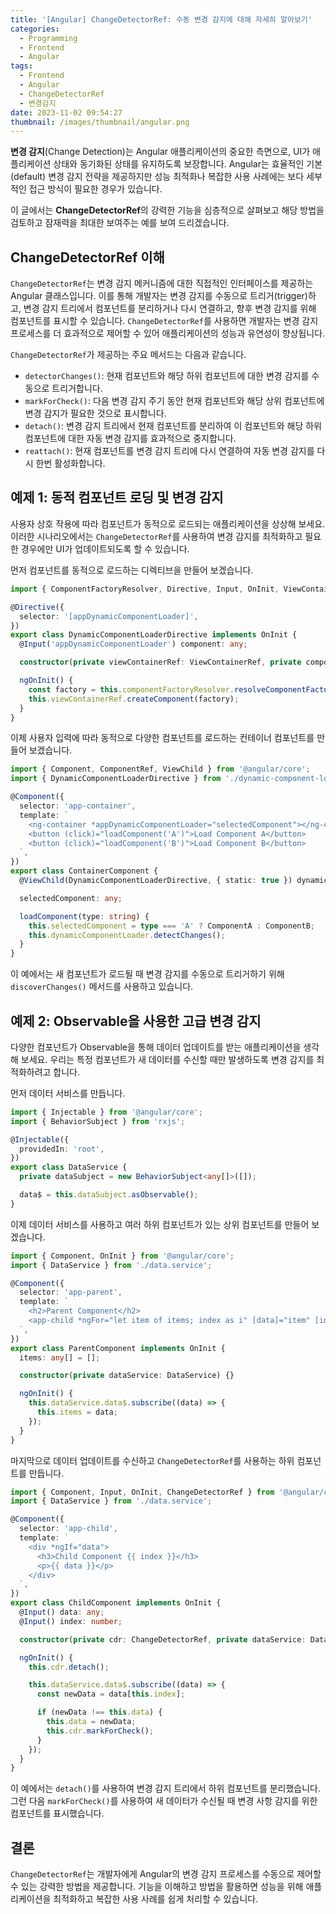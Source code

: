 ```yaml
---
title: '[Angular] ChangeDetectorRef: 수동 변경 감지에 대해 자세히 알아보기'
categories:
  - Programming
  - Frontend
  - Angular
tags:
  - Frontend
  - Angular
  - ChangeDetectorRef
  - 변경감지
date: 2023-11-02 09:54:27
thumbnail: /images/thumbnail/angular.png
---
```


**변경 감지**(Change Detection)는 Angular 애플리케이션의 중요한 측면으로, UI가 애플리케이션 상태와 동기화된 상태를 유지하도록 보장합니다. Angular는 효율적인 기본(default) 변경 감지 전략을 제공하지만 성능 최적화나 복잡한 사용 사례에는 보다 세부적인 접근 방식이 필요한 경우가 있습니다.

이 글에서는 **ChangeDetectorRef**의 강력한 기능을 심층적으로 살펴보고 해당 방법을 검토하고 잠재력을 최대한 보여주는 예를 보여 드리겠습니다.

## ChangeDetectorRef 이해

`ChangeDetectorRef`는 변경 감지 메커니즘에 대한 직접적인 인터페이스를 제공하는 Angular 클래스입니다. 이를 통해 개발자는 변경 감지를 수동으로 트리거(trigger)하고, 변경 감지 트리에서 컴포넌트를 분리하거나 다시 연결하고, 향후 변경 감지를 위해 컴포넌트를 표시할 수 있습니다. `ChangeDetectorRef`를 사용하면 개발자는 변경 감지 프로세스를 더 효과적으로 제어할 수 있어 애플리케이션의 성능과 유연성이 향상됩니다.

`ChangeDetectorRef`가 제공하는 주요 메서드는 다음과 같습니다.

- `detectorChanges()`: 현재 컴포넌트와 해당 하위 컴포넌트에 대한 변경 감지를 수동으로 트리거합니다.
- `markForCheck()`: 다음 변경 감지 주기 동안 현재 컴포넌트와 해당 상위 컴포넌트에 변경 감지가 필요한 것으로 표시합니다.
- `detach()`: 변경 감지 트리에서 현재 컴포넌트를 분리하여 이 컴포넌트와 해당 하위 컴포넌트에 대한 자동 변경 감지를 효과적으로 중지합니다.
- `reattach()`: 현재 컴포넌트를 변경 감지 트리에 다시 연결하여 자동 변경 감지를 다시 한번 활성화합니다.

## 예제 1: 동적 컴포넌트 로딩 및 변경 감지

사용자 상호 작용에 따라 컴포넌트가 동적으로 로드되는 애플리케이션을 상상해 보세요. 이러한 시나리오에서는 `ChangeDetectorRef`를 사용하여 변경 감지를 최적화하고 필요한 경우에만 UI가 업데이트되도록 할 수 있습니다.

먼저 컴포넌트를 동적으로 로드하는 디렉티브을 만들어 보겠습니다.

```ts
import { ComponentFactoryResolver, Directive, Input, OnInit, ViewContainerRef } from '@angular/core';

@Directive({
  selector: '[appDynamicComponentLoader]',
})
export class DynamicComponentLoaderDirective implements OnInit {
  @Input('appDynamicComponentLoader') component: any;

  constructor(private viewContainerRef: ViewContainerRef, private componentFactoryResolver: ComponentFactoryResolver) {}

  ngOnInit() {
    const factory = this.componentFactoryResolver.resolveComponentFactory(this.component);
    this.viewContainerRef.createComponent(factory);
  }
}
```

이제 사용자 입력에 따라 동적으로 다양한 컴포넌트를 로드하는 컨테이너 컴포넌트를 만들어 보겠습니다.

```ts
import { Component, ComponentRef, ViewChild } from '@angular/core';
import { DynamicComponentLoaderDirective } from './dynamic-component-loader.directive';

@Component({
  selector: 'app-container',
  template: `
    <ng-container *appDynamicComponentLoader="selectedComponent"></ng-container>
    <button (click)="loadComponent('A')">Load Component A</button>
    <button (click)="loadComponent('B')">Load Component B</button>
  `,
})
export class ContainerComponent {
  @ViewChild(DynamicComponentLoaderDirective, { static: true }) dynamicComponentLoader: DynamicComponentLoaderDirective;

  selectedComponent: any;

  loadComponent(type: string) {
    this.selectedComponent = type === 'A' ? ComponentA : ComponentB;
    this.dynamicComponentLoader.detectChanges();
  }
}
```

이 예에서는 새 컴포넌트가 로드될 때 변경 감지를 수동으로 트리거하기 위해 `discoverChanges()` 메서드를 사용하고 있습니다.

## 예제 2: Observable을 사용한 고급 변경 감지

다양한 컴포넌트가 Observable을 통해 데이터 업데이트를 받는 애플리케이션을 생각해 보세요. 우리는 특정 컴포넌트가 새 데이터를 수신할 때만 발생하도록 변경 감지를 최적화하려고 합니다.

먼저 데이터 서비스를 만듭니다.

```ts
import { Injectable } from '@angular/core';
import { BehaviorSubject } from 'rxjs';

@Injectable({
  providedIn: 'root',
})
export class DataService {
  private dataSubject = new BehaviorSubject<any[]>([]);

  data$ = this.dataSubject.asObservable();
}
```

이제 데이터 서비스를 사용하고 여러 하위 컴포넌트가 있는 상위 컴포넌트를 만들어 보겠습니다.

```ts
import { Component, OnInit } from '@angular/core';
import { DataService } from './data.service';

@Component({
  selector: 'app-parent',
  template: `
    <h2>Parent Component</h2>
    <app-child *ngFor="let item of items; index as i" [data]="item" [index]="i"></app-child>
  `,
})
export class ParentComponent implements OnInit {
  items: any[] = [];

  constructor(private dataService: DataService) {}

  ngOnInit() {
    this.dataService.data$.subscribe((data) => {
      this.items = data;
    });
  }
}
```

마지막으로 데이터 업데이트를 수신하고 `ChangeDetectorRef`를 사용하는 하위 컴포넌트를 만듭니다.

```ts
import { Component, Input, OnInit, ChangeDetectorRef } from '@angular/core';
import { DataService } from './data.service';

@Component({
  selector: 'app-child',
  template: `
    <div *ngIf="data">
      <h3>Child Component {{ index }}</h3>
      <p>{{ data }}</p>
    </div>
  `,
})
export class ChildComponent implements OnInit {
  @Input() data: any;
  @Input() index: number;

  constructor(private cdr: ChangeDetectorRef, private dataService: DataService) {}

  ngOnInit() {
    this.cdr.detach();

    this.dataService.data$.subscribe((data) => {
      const newData = data[this.index];

      if (newData !== this.data) {
        this.data = newData;
        this.cdr.markForCheck();
      }
    });
  }
}
```

이 예에서는 `detach()`를 사용하여 변경 감지 트리에서 하위 컴포넌트를 분리했습니다. 그런 다음 `markForCheck()`를 사용하여 새 데이터가 수신될 때 변경 사항 감지를 위한 컴포넌트를 표시했습니다.

## 결론

`ChangeDetectorRef`는 개발자에게 Angular의 변경 감지 프로세스를 수동으로 제어할 수 있는 강력한 방법을 제공합니다. 기능을 이해하고 방법을 활용하면 성능을 위해 애플리케이션을 최적화하고 복잡한 사용 사례를 쉽게 처리할 수 있습니다.
